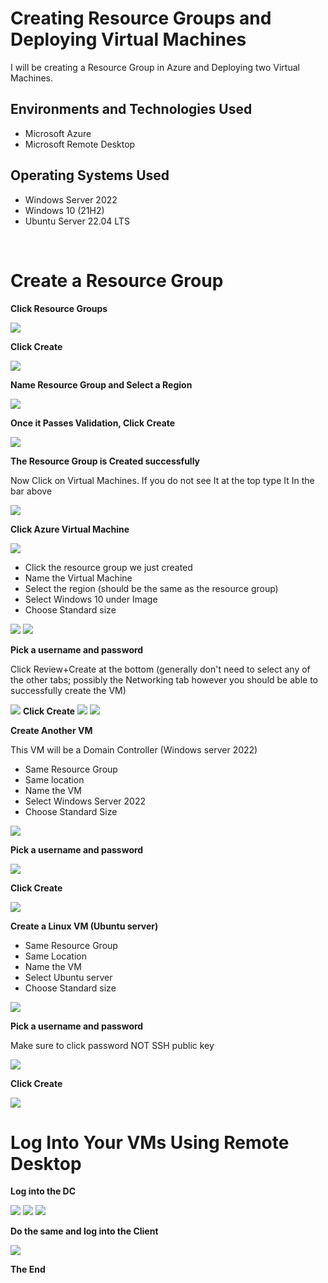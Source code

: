 
<h1> Creating Resource Groups and Deploying Virtual Machines</h1>
I will be creating a Resource Group in Azure and Deploying two Virtual Machines.
<br/>

<h2>Environments and Technologies Used</h2>

- Microsoft Azure
- Microsoft Remote Desktop

<h2>Operating Systems Used </h2>

- Windows Server 2022
- Windows 10 (21H2)
- Ubuntu Server 22.04 LTS
<br/>

<h1> Create a Resource Group</h1>

<b> Click Resource Groups </b>

<img src="https://i.imgur.com/NrGgVuJ.png">

<b> Click Create </b>

<img src="https://i.imgur.com/UJTuszX.png">

<b> Name Resource Group and Select a Region</b>

<img src="https://i.imgur.com/fLHYXfd.png">

<b> Once it Passes Validation, Click Create </b>

<img src="https://i.imgur.com/6deTcDx.png">

<b> The Resource Group is Created successfully</b>

<p> Now Click on Virtual Machines. If you do not see It at the top type It In the bar above</p>

<img src="https://i.imgur.com/xL1DRc5.png">

<b> Click Azure Virtual Machine </b>

<img src="https://i.imgur.com/NhP73RP.png">

- Click the resource group we just created
- Name the Virtual Machine
- Select the region (should be the same as the resource group)
- Select Windows 10 under Image
- Choose Standard size

<img src="https://i.imgur.com/dCdqLvl.png">
<img src="https://i.imgur.com/LWfS961.png">

<b> Pick a username and password </b>

<p>Click Review+Create at the bottom (generally don't need to select any of the other tabs; possibly the Networking tab however you should be able to successfully create the VM) </p>

<img src="https://i.imgur.com/aOgot3Z.png">
<b> Click Create</b>
<img src="https://i.imgur.com/VygfVOP.png">
<img src="https://i.imgur.com/9Xorpyy.png">

<b>Create Another VM</b>
<p> This VM will be a Domain Controller (Windows server 2022) </p>

- Same Resource Group
- Same location
- Name the VM
- Select Windows Server 2022
- Choose Standard Size

<img src="https://i.imgur.com/x80cYg2.png">

<b> Pick a username and password</b>

<img src="https://i.imgur.com/s59AcEf.png">

<b> Click Create</b>

<img src="https://i.imgur.com/bW3yEsO.png">

<b> Create a Linux VM (Ubuntu server)</b>

- Same Resource Group
- Same Location
- Name the VM
- Select Ubuntu server
- Choose Standard size

<img src="https://i.imgur.com/DozTvLb.png">

<b> Pick a username and password </b>

<p> Make sure to click password NOT SSH public key</p>

<img src="https://i.imgur.com/bqKmgbN.png">

<b> Click Create </b>

<img src="https://imgur.com/pQQLOD5.png">



<h1>Log Into Your VMs Using Remote Desktop</h1>

<b> Log into the DC</b>

<img src="https://i.imgur.com/9xZm757.png">
<img src="https://i.imgur.com/pQ75TNI.png">

<img src="https://i.imgur.com/63QtNtj.png">

<b> Do the same and log into the Client </b>

<img src="https://i.imgur.com/G5Rd7kJ.png">

<b>The End </b>

